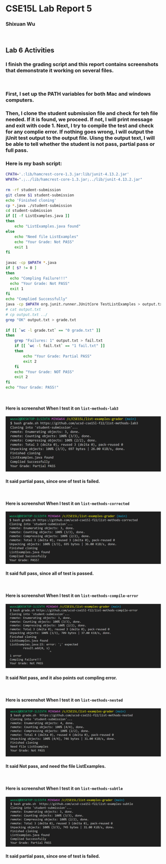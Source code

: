 # CSE15L Lab Report 5
### Shixuan Wu
&nbsp;
&nbsp;
## Lab 6 Activities


### I finish the grading script and this report contains screenshots that demonstrate it working on several files.
&nbsp;

### First, I set up the PATH variables for both Mac and windows computers. 
### Then, I clone the student submission file and check for teh file needed. If it is found, we proceed. If not, I will print message and exit with code 1. Next, I try to compile the test and check for any complie error. If nothing goes wrong, I will output the jUnit test output to the output file. Uisng the output text, I will be able to tell whether the student is not pass, partial pass or full pass.  
### Here is my bash script: 
``` bash
CPATH='.:lib/hamcrest-core-1.3.jar:lib/junit-4.13.2.jar'
WPATH=".;../lib/hamcrest-core-1.3.jar;../lib/junit-4.13.2.jar"

rm -rf student-submission
git clone $1 student-submission
echo 'Finished cloning'
cp *.java ./student-submission
cd student-submission
if [[ -f ListExamples.java ]]
then  
    echo "ListExamples.java found"
else 
    echo "Need file ListExamples"
    echo "Your Grade: Not PASS"
    exit 1
fi

javac -cp $WPATH *.java
if [ $? != 0 ]
then
  echo "Compling Failure!!!"
  echo "Your Grade: Not PASS"
  exit 1
fi
echo "Complied Successfully"
java -cp $WPATH org.junit.runner.JUnitCore TestListExamples > output.txt
# cat output.txt
# cp output.txt ../
grep "OK" output.txt > grade.txt

if [[ `wc -l grade.txt` == "0 grade.txt" ]]
then 
    grep "Failures: 1" output.txt > fail.txt
    if [[ `wc -l fail.txt` == "1 fail.txt" ]]
    then
        echo "Your Grade: Partial PASS"
        exit 2
    fi
    echo "Your Grade: NOT PASS"
    exit 2
fi
echo "Your Grade: PASS!"
```
&nbsp;
&nbsp;
#### Here is screenshot When I test it on `list-methods-lab3`
![plot](/images/bash_1.png)
#### It said partial pass, since one of test is failed.
&nbsp;
&nbsp;
#### Here is screenshot When I test it on `list-methods-corrected`
![plot](/images/bash_correct.png)
#### It said full pass, since all of test is passed.
&nbsp;
&nbsp;
#### Here is screenshot When I test it on `list-methods-compile-error`
![plot](/images/bash_error.png)
#### It said Not pass, and it also points out compling error.
&nbsp;
&nbsp;
#### Here is screenshot When I test it on `list-methods-nested`
![plot](/images/bash_file.png)
#### It said Not pass, and need the file ListExamples.  
&nbsp;
&nbsp;
#### Here is screenshot When I test it on `list-methods-subtle`
![plot](/images/bash_subtle.png)
#### It said partial pass, since one of test is failed.
&nbsp;
&nbsp;
&nbsp;
